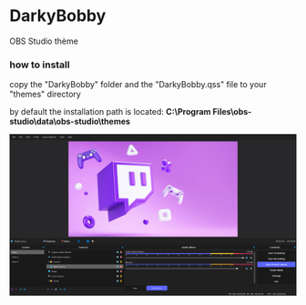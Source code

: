 # DarkyBobby
OBS Studio thème 

### how to install
copy the "DarkyBobby" folder and the "DarkyBobby.qss" file to your "themes" directory

by default the installation path is located: **C:\Program Files\obs-studio\data\obs-studio\themes**

![Screenshot](./screenshot.PNG)
